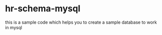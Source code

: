 # hr-schema-mysql
this is a sample code which helps you to create a sample database to work in mysql
